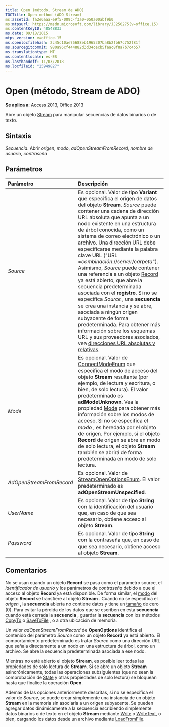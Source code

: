 ```yaml
---
title: Open (método, Stream de ADO)
TOCTitle: Open method (ADO Stream)
ms:assetid: fa2e6aaa-e9f5-009c-f3a0-050a00abf9b0
ms:mtpsurl: https://msdn.microsoft.com/library/JJ250275(v=office.15)
ms:contentKeyID: 48548833
ms.date: 09/18/2015
mtps_version: v=office.15
ms.openlocfilehash: 2c45c10ae75688eb1965307ba8b2fb67c752f81f
ms.sourcegitcommit: 980a96cf444882d3d34cecb5faac8f8a7b7c4b57
ms.translationtype: MT
ms.contentlocale: es-ES
ms.lasthandoff: 11/03/2018
ms.locfileid: "25949827"
---
```

# <a name="open-method-ado-stream"></a>Open (método, Stream de ADO)


**Se aplica a**: Access 2013, Office 2013


Abre un objeto [Stream](stream-object-ado.md) para manipular secuencias de datos binarios o de texto.

## <a name="syntax"></a>Sintaxis

*Secuencia*. Abrir *origen*, *modo*, *adOpenStreamFromRecord*, *nombre de usuario*, *contraseña*

## <a name="parameters"></a>Parámetros

|Parámetro|Descripción|
|:--------|:----------|
|*Source* |Es opcional. Valor de tipo **Variant** que especifica el origen de datos del objeto **Stream**. *Source* puede contener una cadena de dirección URL absoluta que apunta a un nodo existente en una estructura de árbol conocida, como un sistema de correo electrónico o un archivo. Una dirección URL debe especificarse mediante la palabra clave URL ("URL =*combinación*://*server*/*carpeta*"). Asimismo, *Source* puede contener una referencia a un objeto [Record](record-object-ado.md) ya está abierto, que abre la secuencia predeterminada asociada con el **registro**. Si no se especifica *Source* , una **secuencia** se crea una instancia y se abre, asociada a ningún origen subyacente de forma predeterminada. Para obtener más información sobre los esquemas URL y sus proveedores asociados, vea [direcciones URL absolutas y relativas](absolute-and-relative-urls.md).|
|*Mode* |Es opcional. Valor de [ConnectModeEnum](connectmodeenum.md) que especifica el modo de acceso del objeto **Stream** resultante (por ejemplo, de lectura y escritura, o bien, de solo lectura). El valor predeterminado es **adModeUnknown**. Vea la propiedad [Mode](mode-property-ado.md) para obtener más información sobre los modos de acceso. Si no se especifica el *modo* , es heredada por el objeto de origen. Por ejemplo, si el objeto **Record** de origen se abre en modo de solo lectura, el objeto **Stream** también se abrirá de forma predeterminada en modo de solo lectura.|
|*AdOpenStreamFromRecord* |Es opcional. Valor de [StreamOpenOptionsEnum](streamopenoptionsenum.md). El valor predeterminado es **adOpenStreamUnspecified**.|
|*UserName* |Es opcional. Valor de tipo **String** con la identificación del usuario que, en caso de que sea necesario, obtiene acceso al objeto **Stream**.|
|*Password* |Es opcional. Valor de tipo **String** con la contraseña que, en caso de que sea necesario, obtiene acceso al objeto **Stream**.|

## <a name="remarks"></a>Comentarios

No se usan cuando un objeto **Record** se pasa como el parámetro source, el *identificador de usuario* y los parámetros de *contraseña* debido a que el acceso al objeto **Record** ya está disponible. De forma similar, el [modo](mode-property-ado.md) del objeto **Record** se transfiere al objeto **Stream** . Cuando no se especifica el *origen* , la **secuencia** abierta no contiene datos y tiene un [tamaño](https://msdn.microsoft.com/library/jj250128\(v=office.15\)) de cero (0). Para evitar la pérdida de los datos que se escriben en esta **secuencia** cuando está cerrada la **secuencia** , guardar la **secuencia** con los métodos [CopyTo](copyto-method-ado.md) o [SaveToFile](savetofile-method-ado.md) , o a otra ubicación de memoria.

Un valor *adOpenStreamFromRecord* de **OpenOptions** identifica el contenido del parámetro *Source* como un objeto **Record** ya está abierto. El comportamiento predeterminado es tratar *Source* como una dirección URL que señala directamente a un nodo en una estructura de árbol, como un archivo. Se abre la secuencia predeterminada asociada a ese nodo.

Mientras no esté abierto el objeto **Stream**, es posible leer todas las propiedades de solo lectura de **Stream**. Si se abre un objeto **Stream** asincrónicamente, todas las operaciones subsiguientes (que no sean la comprobación de [State](state-property-ado.md) y otras propiedades de solo lectura) se bloquean hasta que finalice la operación **Open**.

Además de las opciones anteriormente descritas, si no se especifica el valor de *Source*, se puede crear simplemente una instancia de un objeto **Stream** en la memoria sin asociarla a un origen subyacente. Se pueden agregar datos dinámicamente a la secuencia escribiendo simplemente datos binarios o de texto en el objeto **Stream** mediante [Write](write-method-ado.md) o [WriteText](writetext-method-ado.md), o bien, cargando los datos desde un archivo mediante [LoadFromFile](loadfromfile-method-ado.md).


